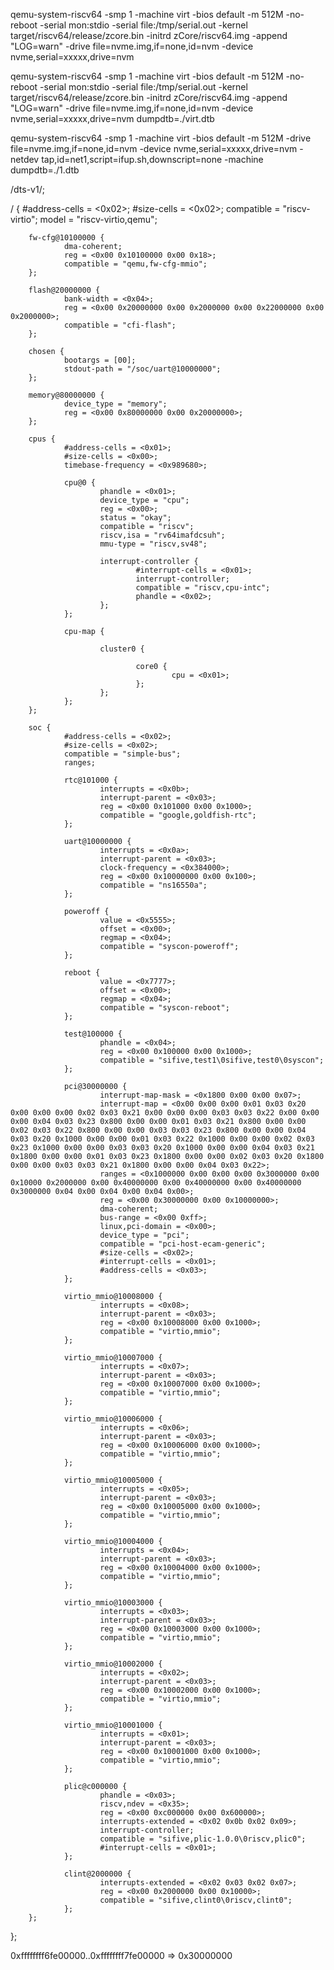 qemu-system-riscv64 -smp 1 -machine virt -bios default -m 512M -no-reboot -serial mon:stdio -serial file:/tmp/serial.out -kernel target/riscv64/release/zcore.bin -initrd zCore/riscv64.img -append "LOG=warn" -drive file=nvme.img,if=none,id=nvm -device nvme,serial=xxxxx,drive=nvm




qemu-system-riscv64 -smp 1 -machine virt -bios default -m 512M -no-reboot -serial mon:stdio -serial file:/tmp/serial.out -kernel target/riscv64/release/zcore.bin -initrd zCore/riscv64.img -append "LOG=warn" -drive file=nvme.img,if=none,id=nvm -device nvme,serial=xxxxx,drive=nvm dumpdtb=./virt.dtb




qemu-system-riscv64 -smp 1 -machine virt -bios default -m 512M -drive file=nvme.img,if=none,id=nvm -device nvme,serial=xxxxx,drive=nvm -netdev tap,id=net1,script=ifup.sh,downscript=none -machine dumpdtb=./1.dtb

/dts-v1/;

/ {
        #address-cells = <0x02>;
        #size-cells = <0x02>;
        compatible = "riscv-virtio";
        model = "riscv-virtio,qemu";

        fw-cfg@10100000 {
                dma-coherent;
                reg = <0x00 0x10100000 0x00 0x18>;
                compatible = "qemu,fw-cfg-mmio";
        };

        flash@20000000 {
                bank-width = <0x04>;
                reg = <0x00 0x20000000 0x00 0x2000000 0x00 0x22000000 0x00 0x2000000>;
                compatible = "cfi-flash";
        };

        chosen {
                bootargs = [00];
                stdout-path = "/soc/uart@10000000";
        };

        memory@80000000 {
                device_type = "memory";
                reg = <0x00 0x80000000 0x00 0x20000000>;
        };

        cpus {
                #address-cells = <0x01>;
                #size-cells = <0x00>;
                timebase-frequency = <0x989680>;

                cpu@0 {
                        phandle = <0x01>;
                        device_type = "cpu";
                        reg = <0x00>;
                        status = "okay";
                        compatible = "riscv";
                        riscv,isa = "rv64imafdcsuh";
                        mmu-type = "riscv,sv48";

                        interrupt-controller {
                                #interrupt-cells = <0x01>;
                                interrupt-controller;
                                compatible = "riscv,cpu-intc";
                                phandle = <0x02>;
                        };
                };

                cpu-map {

                        cluster0 {

                                core0 {
                                        cpu = <0x01>;
                                };
                        };
                };
        };

        soc {
                #address-cells = <0x02>;
                #size-cells = <0x02>;
                compatible = "simple-bus";
                ranges;

                rtc@101000 {
                        interrupts = <0x0b>;
                        interrupt-parent = <0x03>;
                        reg = <0x00 0x101000 0x00 0x1000>;
                        compatible = "google,goldfish-rtc";
                };

                uart@10000000 {
                        interrupts = <0x0a>;
                        interrupt-parent = <0x03>;
                        clock-frequency = <0x384000>;
                        reg = <0x00 0x10000000 0x00 0x100>;
                        compatible = "ns16550a";
                };

                poweroff {
                        value = <0x5555>;
                        offset = <0x00>;
                        regmap = <0x04>;
                        compatible = "syscon-poweroff";
                };

                reboot {
                        value = <0x7777>;
                        offset = <0x00>;
                        regmap = <0x04>;
                        compatible = "syscon-reboot";
                };

                test@100000 {
                        phandle = <0x04>;
                        reg = <0x00 0x100000 0x00 0x1000>;
                        compatible = "sifive,test1\0sifive,test0\0syscon";
                };

                pci@30000000 {
                        interrupt-map-mask = <0x1800 0x00 0x00 0x07>;
                        interrupt-map = <0x00 0x00 0x00 0x01 0x03 0x20 0x00 0x00 0x00 0x02 0x03 0x21 0x00 0x00 0x00 0x03 0x03 0x22 0x00 0x00 0x00 0x04 0x03 0x23 0x800 0x00 0x00 0x01 0x03 0x21 0x800 0x00 0x00 0x02 0x03 0x22 0x800 0x00 0x00 0x03 0x03 0x23 0x800 0x00 0x00 0x04 0x03 0x20 0x1000 0x00 0x00 0x01 0x03 0x22 0x1000 0x00 0x00 0x02 0x03 0x23 0x1000 0x00 0x00 0x03 0x03 0x20 0x1000 0x00 0x00 0x04 0x03 0x21 0x1800 0x00 0x00 0x01 0x03 0x23 0x1800 0x00 0x00 0x02 0x03 0x20 0x1800 0x00 0x00 0x03 0x03 0x21 0x1800 0x00 0x00 0x04 0x03 0x22>;
                        ranges = <0x1000000 0x00 0x00 0x00 0x3000000 0x00 0x10000 0x2000000 0x00 0x40000000 0x00 0x40000000 0x00 0x40000000 0x3000000 0x04 0x00 0x04 0x00 0x04 0x00>;
                        reg = <0x00 0x30000000 0x00 0x10000000>;
                        dma-coherent;
                        bus-range = <0x00 0xff>;
                        linux,pci-domain = <0x00>;
                        device_type = "pci";
                        compatible = "pci-host-ecam-generic";
                        #size-cells = <0x02>;
                        #interrupt-cells = <0x01>;
                        #address-cells = <0x03>;
                };

                virtio_mmio@10008000 {
                        interrupts = <0x08>;
                        interrupt-parent = <0x03>;
                        reg = <0x00 0x10008000 0x00 0x1000>;
                        compatible = "virtio,mmio";
                };

                virtio_mmio@10007000 {
                        interrupts = <0x07>;
                        interrupt-parent = <0x03>;
                        reg = <0x00 0x10007000 0x00 0x1000>;
                        compatible = "virtio,mmio";
                };

                virtio_mmio@10006000 {
                        interrupts = <0x06>;
                        interrupt-parent = <0x03>;
                        reg = <0x00 0x10006000 0x00 0x1000>;
                        compatible = "virtio,mmio";
                };

                virtio_mmio@10005000 {
                        interrupts = <0x05>;
                        interrupt-parent = <0x03>;
                        reg = <0x00 0x10005000 0x00 0x1000>;
                        compatible = "virtio,mmio";
                };

                virtio_mmio@10004000 {
                        interrupts = <0x04>;
                        interrupt-parent = <0x03>;
                        reg = <0x00 0x10004000 0x00 0x1000>;
                        compatible = "virtio,mmio";
                };

                virtio_mmio@10003000 {
                        interrupts = <0x03>;
                        interrupt-parent = <0x03>;
                        reg = <0x00 0x10003000 0x00 0x1000>;
                        compatible = "virtio,mmio";
                };

                virtio_mmio@10002000 {
                        interrupts = <0x02>;
                        interrupt-parent = <0x03>;
                        reg = <0x00 0x10002000 0x00 0x1000>;
                        compatible = "virtio,mmio";
                };

                virtio_mmio@10001000 {
                        interrupts = <0x01>;
                        interrupt-parent = <0x03>;
                        reg = <0x00 0x10001000 0x00 0x1000>;
                        compatible = "virtio,mmio";
                };

                plic@c000000 {
                        phandle = <0x03>;
                        riscv,ndev = <0x35>;
                        reg = <0x00 0xc000000 0x00 0x600000>;
                        interrupts-extended = <0x02 0x0b 0x02 0x09>;
                        interrupt-controller;
                        compatible = "sifive,plic-1.0.0\0riscv,plic0";
                        #interrupt-cells = <0x01>;
                };

                clint@2000000 {
                        interrupts-extended = <0x02 0x03 0x02 0x07>;
                        reg = <0x00 0x2000000 0x00 0x10000>;
                        compatible = "sifive,clint0\0riscv,clint0";
                };
        };
};



0xffffffff6fe00000..0xffffffff7fe00000 => 0x30000000